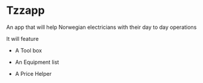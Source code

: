 # Tzzapp
An app that will help Norwegian electricians with their day to day operations 


It will feature 

* A Tool box

* An Equipment list

* A Price Helper 
